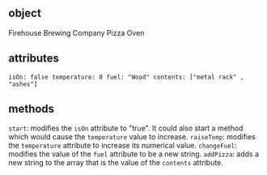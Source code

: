 ## object

Firehouse Brewing Company Pizza Oven

## attributes

`isOn: false
temperature: 0
fuel: "Wood"
contents: ["metal rack" , "ashes"]`


## methods

`start`: modifies the `isOn` attribute to "true". It could also start a method which would cause the `temperature` value to increase.
`raiseTemp`: modifies the `temperature` attribute to increase its numerical value.
`changeFuel`: modifies the value of the `fuel` attribute to be a new string.
`addPizza`: adds a new string to the array that is the value of the `contents` attribute. 
